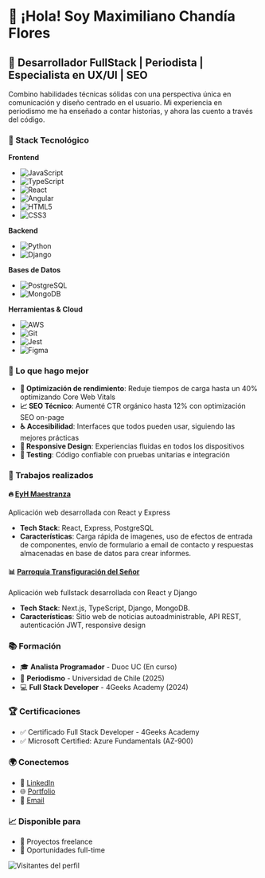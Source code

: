 # 👋 ¡Hola! Soy Maximiliano Chandía Flores

## 🚀 Desarrollador FullStack | Periodista | Especialista en UX/UI | SEO

Combino habilidades técnicas sólidas con una perspectiva única en comunicación y diseño centrado en el usuario. Mi experiencia en periodismo me ha enseñado a contar historias, y ahora las cuento a través del código.

### 🔧 Stack Tecnológico

**Frontend**
- ![JavaScript](https://img.shields.io/badge/-JavaScript-F7DF1E?style=flat-square&logo=javascript&logoColor=black)
- ![TypeScript](https://img.shields.io/badge/-TypeScript-3178C6?style=flat-square&logo=typescript&logoColor=white)
- ![React](https://img.shields.io/badge/-React-61DAFB?style=flat-square&logo=react&logoColor=black)
- ![Angular](https://img.shields.io/badge/-Angular-DD0031?style=flat-square&logo=angular&logoColor=white)
- ![HTML5](https://img.shields.io/badge/-HTML5-E34F26?style=flat-square&logo=html5&logoColor=white)
- ![CSS3](https://img.shields.io/badge/-CSS3-1572B6?style=flat-square&logo=css3&logoColor=white)

**Backend**
- ![Python](https://img.shields.io/badge/-Python-3776AB?style=flat-square&logo=python&logoColor=white)
- ![Django](https://img.shields.io/badge/-Django-092E20?style=flat-square&logo=django&logoColor=white)

**Bases de Datos**
- ![PostgreSQL](https://img.shields.io/badge/-PostgreSQL-336791?style=flat-square&logo=postgresql&logoColor=white)
- ![MongoDB](https://img.shields.io/badge/-MongoDB-47A248?style=flat-square&logo=mongodb&logoColor=white)

**Herramientas & Cloud**
- ![AWS](https://img.shields.io/badge/-AWS-232F3E?style=flat-square&logo=amazon-aws&logoColor=white)
- ![Git](https://img.shields.io/badge/-Git-F05032?style=flat-square&logo=git&logoColor=white)
- ![Jest](https://img.shields.io/badge/-Jest-C21325?style=flat-square&logo=jest&logoColor=white)
- ![Figma](https://img.shields.io/badge/-Figma-F24E1E?style=flat-square&logo=figma&logoColor=white)


### 🎯 Lo que hago mejor

- **🚀 Optimización de rendimiento**: Reduje tiempos de carga hasta un 40% optimizando Core Web Vitals
- **📈 SEO Técnico**: Aumenté CTR orgánico hasta 12% con optimización SEO on-page
- **♿ Accesibilidad**: Interfaces que todos pueden usar, siguiendo las mejores prácticas
- **📱 Responsive Design**: Experiencias fluidas en todos los dispositivos
- **🧪 Testing**: Código confiable con pruebas unitarias e integración

### 🌟 Trabajos realizados

#### 🔥 [EyH Maestranza](https://eyhmaestranza.cl/)
Aplicación web desarrollada con React y Express
- **Tech Stack**: React, Express, PostgreSQL
- **Características**: Carga rápida de imagenes, uso de efectos de entrada de componentes, envío de formulario a email de contacto y respuestas almacenadas en base de datos para crear informes.

#### 📊 [Parroquia Transfiguración del Señor](https://www.parroquiatransfiguracion.cl/)
Aplicación web fullstack desarrollada con React y Django
- **Tech Stack**: Next.js, TypeScript, Django, MongoDB.
- **Características**: Sitio web de noticias autoadministrable, API REST, autenticación JWT, responsive design

### 📚 Formación

- 🎓 **Analista Programador** - Duoc UC (En curso)
- 📰 **Periodismo** - Universidad de Chile (2025)
- 💻 **Full Stack Developer** - 4Geeks Academy (2024)

### 🏆 Certificaciones

- ✅ Certificado Full Stack Developer - 4Geeks Academy
- ✅ Microsoft Certified: Azure Fundamentals (AZ-900)


### 🌍 Conectemos

- 💼 [LinkedIn](https://linkedin.com/in/maxchandiaf)
- 🌐 [Portfolio](https://maxchandia.github.io/portafoliomaxchandia/)
- 📧 [Email](mailto:maximiliano.chandiaf@gmail.com)

### 📈 Disponible para

- 🚀 Proyectos freelance
- 💼 Oportunidades full-time

![Visitantes del perfil](https://visitor-badge.laobi.icu/badge?page_id=MaxChandia.MaxChandia)
